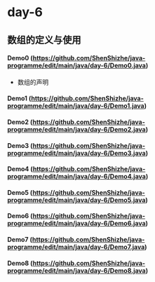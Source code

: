 # day-6
## 数组的定义与使用
#### Demo0 (https://github.com/ShenShizhe/java-programme/edit/main/java/day-6/Demo0.java)
- 数组的声明
#### Demo1 (https://github.com/ShenShizhe/java-programme/edit/main/java/day-6/Demo1.java)
#### Demo2 (https://github.com/ShenShizhe/java-programme/edit/main/java/day-6/Demo2.java)
#### Demo3 (https://github.com/ShenShizhe/java-programme/edit/main/java/day-6/Demo3.java)
#### Demo4 (https://github.com/ShenShizhe/java-programme/edit/main/java/day-6/Demo4.java)
#### Demo5 (https://github.com/ShenShizhe/java-programme/edit/main/java/day-6/Demo5.java)
#### Demo6 (https://github.com/ShenShizhe/java-programme/edit/main/java/day-6/Demo6.java)
#### Demo7 (https://github.com/ShenShizhe/java-programme/edit/main/java/day-6/Demo7.java)
#### Demo8 (https://github.com/ShenShizhe/java-programme/edit/main/java/day-6/Demo8.java)
